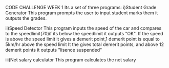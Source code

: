 CODE CHALLENGE WEEK 1
Its a set of three programs:
i)Student Grade Generator
This program prompts the user to input student marks them it outputs the grades.

ii)Speed Detector
This program inputs the speed of the car and compares to the speedlimit(70)if its below the speedlimit it outputs "OK".
If the speed is above the speed limit it gives a demerit point,1 demerit point is equal to 5km/hr above the speed limit 
It the gives total demerit points, and above 12 demerit points it outputs "lisence suspended"

iii)Net salary calculator
This program calculates the net salary 
